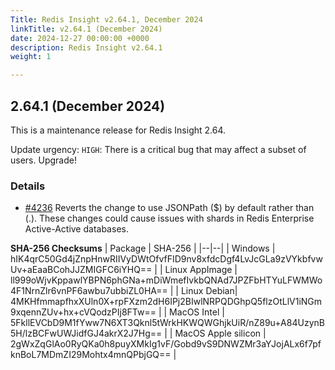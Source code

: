```yaml
---
Title: Redis Insight v2.64.1, December 2024
linkTitle: v2.64.1 (December 2024)
date: 2024-12-27 00:00:00 +0000
description: Redis Insight v2.64.1
weight: 1

---
```

## 2.64.1 (December 2024)
This is a maintenance release for Redis Insight 2.64.

Update urgency: `HIGH`: There is a critical bug that may affect a subset of users. Upgrade!

### Details

- [#4236](https://github.com/RedisInsight/RedisInsight/pull/4236) Reverts the change to use JSONPath ($) by default rather than (.). These changes could cause issues with shards in Redis Enterprise Active-Active databases.

**SHA-256 Checksums**
| Package | SHA-256 |
|--|--|
| Windows | hIK4qrC50Gd4jZnpHnwRIIVyDWtOfvfFID9nv8xfdcDgf4LvJcGLa9zVYkbfvwUv+aEaaBCohJJZMIGFC6iYHQ== |
| Linux AppImage | ll999oWjvKppawlYBPN6phGNa+mDiWmefIvkbQNAd7JPZFbHTYuLFWMWo4F1NrnZlr6vnPF6awbu7ubbiZL0HA== |
| Linux Debian| 4MKHfmmapfhxXUln0X+rpFXzm2dH6IPj2BIwlNRPQDGhpQ5flzOtLlV1iNGm9xqennZUv+hx+cVQodzPIj8FTw== |
| MacOS Intel | 5FkllEVCbD9M1fYww7N6XT3Qknl5tWrkHKWQWGhjkUiR/nZ89u+A84UzynB5H/lzBCFwUWJidfGJ4akrX2J7Hg== |
| MacOS Apple silicon | 2gWxZqGlAo0RyQKa0h8puyXMkIg1vF/Gobd9vS9DNWZMr3aYJojALx6f7pfknBoL7MDmZI29Mohtx4mnQPbjGQ== |
